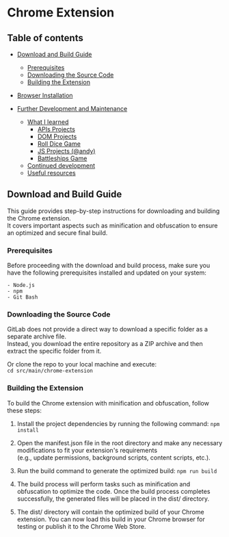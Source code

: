 # Chrome Extension

## Table of contents

- [Download and Build Guide](#download-and-build-guide)
  - [Prerequisites](#prerequisites)
  - [Downloading the Source Code](#downloading-the-source-code)
  - [Building the Extension](#building-the-extension)
- [Browser Installation](#browser-installation)
- [Further Development and Maintenance](#further-development-and-maintenance)

  - [What I learned](#what-i-learned)
    - [APIs Projects](#apis-projects)
    - [DOM Projects](#dom-projects)
    - [Roll Dice Game](#roll-dice-game)
    - [JS Projects (@andy)](#js-projects)
    - [Battleships Game](#battleships-game)
  - [Continued development](#continued-development)
  - [Useful resources](#useful-resources)

## Download and Build Guide

This guide provides step-by-step instructions for downloading and building the Chrome extension. \
It covers important aspects such as minification and obfuscation to ensure an optimized and secure final build.

### Prerequisites

Before proceeding with the download and build process, make sure you have the following prerequisites installed and updated on your system:

    - Node.js
    - npm
    - Git Bash

### Downloading the Source Code

GitLab does not provide a direct way to download a specific folder as a separate archive file. \
Instead, you download the entire repository as a ZIP archive and then extract the specific folder from it.

Or clone the repo to your local machine and execute: \
`cd src/main/chrome-extension`

### Building the Extension

To build the Chrome extension with minification and obfuscation, follow these steps:

  1. Install the project dependencies by running the following command:
  `npm install`
  
  2. Open the manifest.json file in the root directory and make any necessary modifications to fit your extension's requirements \
  (e.g., update permissions, background scripts, content scripts, etc.).

  3. Run the build command to generate the optimized build:
  `npm run build`

  4. The build process will perform tasks such as minification and obfuscation to optimize the code. Once the build process completes successfully, the generated files will be placed in the dist/ directory.

  5. The dist/ directory will contain the optimized build of your Chrome extension. You can now load this build in your Chrome browser for testing or publish it to the Chrome Web Store.